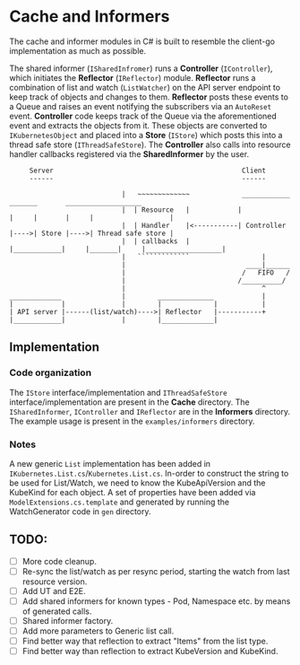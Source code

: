 # Cache and Informers

The cache and informer modules in C# is built to resemble the client-go implementation as much as possible.

The shared informer (`ISharedInfromer`) runs a **Controller** (`IController`), which initiates the **Reflector** (`IReflector`) module. 
**Reflector** runs a combination of list and watch (`ListWatcher`) on the API server endpoint to keep track of objects and changes 
to them. **Reflector** posts these events to a Queue and raises an event notifying the subscribers via an `AutoReset` event. 
**Controller** code keeps track of the Queue via the aforementioned event and extracts the objects from it. These objects are 
converted to `IKubernetesObject` and placed into a **Store** (`IStore`) which posts this into a thread safe store (`IThreadSafeStore`). 
The **Controller** also calls into resource handler callbacks registered via the **SharedInformer** by the user.

         Server                                               Client
         ------                                               ------ 

                                |   ~~~~~~~~~~~~~             ____________       _______       ___________________
                                |  | Resource   |            |            |     |       |     |                   | 
                                |  | Handler    |<-----------| Controller |---->| Store |---->| Thread safe store |
                                |  | callbacks  |            |____________|     |_______|     |___________________|
                                |   `````````````                  | 
                                |                              ____|______
                                |                             /   FIFO   /
                                |                            /__________/
                                |                                  ^
    _____________               |        ______________            |
    |            |              |        |             |           |
    | API server |------(list/watch)---->| Reflector   |-----------+
    |____________|              |        |_____________|
                        

## Implementation

### Code organization
The `IStore` interface/implementation and `IThreadSafeStore` interface/implementation are present in the **Cache** directory.
The `ISharedInformer`, `IController` and `IReflector` are in the **Informers** directory. The example usage is present 
in the `examples/informers` directory.

### Notes
A new generic `List` implementation has been added in `IKubernetes.List.cs`/`Kubernetes.List.cs`. In-order to construct the 
string to be used for List/Watch, we need to know the KubeApiVersion and the KubeKind for each object. A set of 
properties have been added via `ModelExtensions.cs.template` and generated by running the WatchGenerator code in `gen` 
directory.

## TODO:

- [ ] More code cleanup.
- [ ] Re-sync the list/watch as per resync period, starting the watch from last resource version.
- [ ] Add UT and E2E.
- [ ] Add shared informers for known types - Pod, Namespace etc. by means of generated calls.
- [ ] Shared informer factory.
- [ ] Add more parameters to Generic list call.
- [ ] Find better way that reflection to extract "Items" from the list type.
- [ ] Find better way than reflection to extract KubeVersion and KubeKind.